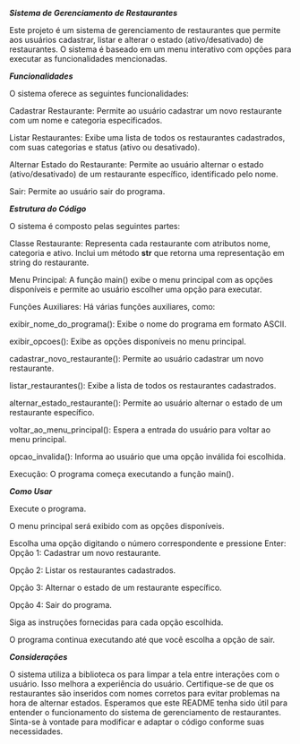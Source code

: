 ***Sistema de Gerenciamento de Restaurantes***

Este projeto é um sistema de gerenciamento de restaurantes que permite aos usuários cadastrar, listar e alterar o estado (ativo/desativado) de restaurantes. O sistema é baseado em um menu interativo com opções para executar as funcionalidades mencionadas.

***Funcionalidades***

O sistema oferece as seguintes funcionalidades:

Cadastrar Restaurante: Permite ao usuário cadastrar um novo restaurante com um nome e categoria especificados.

Listar Restaurantes: Exibe uma lista de todos os restaurantes cadastrados, com suas categorias e status (ativo ou desativado).

Alternar Estado do Restaurante: Permite ao usuário alternar o estado (ativo/desativado) de um restaurante específico, identificado pelo nome.

Sair: Permite ao usuário sair do programa.

***Estrutura do Código***

O sistema é composto pelas seguintes partes:

Classe Restaurante: Representa cada restaurante com atributos nome, categoria e ativo. Inclui um método __str__ que retorna uma representação em string do restaurante.

Menu Principal: A função main() exibe o menu principal com as opções disponíveis e permite ao usuário escolher uma opção para executar.

Funções Auxiliares: Há várias funções auxiliares, como:

exibir_nome_do_programa(): Exibe o nome do programa em formato ASCII.

exibir_opcoes(): Exibe as opções disponíveis no menu principal.

cadastrar_novo_restaurante(): Permite ao usuário cadastrar um novo restaurante.

listar_restaurantes(): Exibe a lista de todos os restaurantes cadastrados.

alternar_estado_restaurante(): Permite ao usuário alternar o estado de um restaurante específico.

voltar_ao_menu_principal(): Espera a entrada do usuário para voltar ao menu principal.

opcao_invalida(): Informa ao usuário que uma opção inválida foi escolhida.

Execução: O programa começa executando a função main().

***Como Usar***

Execute o programa.

O menu principal será exibido com as opções disponíveis.

Escolha uma opção digitando o número correspondente e pressione Enter:
Opção 1: Cadastrar um novo restaurante.

Opção 2: Listar os restaurantes cadastrados.

Opção 3: Alternar o estado de um restaurante específico.

Opção 4: Sair do programa.

Siga as instruções fornecidas para cada opção escolhida.

O programa continua executando até que você escolha a opção de sair.

***Considerações***

O sistema utiliza a biblioteca os para limpar a tela entre interações com o usuário. Isso melhora a experiência do usuário.
Certifique-se de que os restaurantes são inseridos com nomes corretos para evitar problemas na hora de alternar estados.
Esperamos que este README tenha sido útil para entender o funcionamento do sistema de gerenciamento de restaurantes. Sinta-se à vontade para modificar e adaptar o código conforme suas necessidades.
